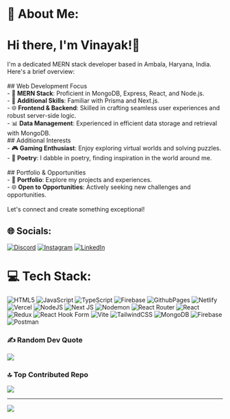# 💫 About Me:
# Hi there, I'm Vinayak!👋
I'm a dedicated MERN stack developer based in Ambala, Haryana, India. Here's a brief overview:<br><br>## Web Development Focus<br>- 🚀 **MERN Stack**: Proficient in MongoDB, Express, React, and Node.js.<br>- 💼 **Additional Skills**: Familiar with Prisma and Next.js.<br>- 🌐 **Frontend & Backend**: Skilled in crafting seamless user experiences and robust server-side logic.<br>- 📊 **Data Management**: Experienced in efficient data storage and retrieval with MongoDB.<br><be> ## Additional Interests<br>- 🎮 **Gaming Enthusiast**: Enjoy exploring virtual worlds and solving puzzles.<br>- 📝 **Poetry**: I dabble in poetry, finding inspiration in the world around me.<br><br>## Portfolio & Opportunities<br>- 🌟 **Portfolio**: Explore my projects and experiences.<br>- 🌐 **Open to Opportunities**: Actively seeking new challenges and opportunities.<br><br>Let's connect and create something exceptional!


## 🌐 Socials:
[![Discord](https://img.shields.io/badge/Discord-%237289DA.svg?logo=discord&logoColor=white)](https://discord.gg/W25Dt47q) [![Instagram](https://img.shields.io/badge/Instagram-%23E4405F.svg?logo=Instagram&logoColor=white)](https://instagram.com/_.vinayak.01._) [![LinkedIn](https://img.shields.io/badge/LinkedIn-%230077B5.svg?logo=linkedin&logoColor=white)](https://linkedin.com/in/vinayak143) 

# 💻 Tech Stack:
![HTML5](https://img.shields.io/badge/html5-%23E34F26.svg?style=for-the-badge&logo=html5&logoColor=white) ![JavaScript](https://img.shields.io/badge/javascript-%23323330.svg?style=for-the-badge&logo=javascript&logoColor=%23F7DF1E) ![TypeScript](https://img.shields.io/badge/typescript-%23007ACC.svg?style=for-the-badge&logo=typescript&logoColor=white) ![Firebase](https://img.shields.io/badge/firebase-%23039BE5.svg?style=for-the-badge&logo=firebase) ![GithubPages](https://img.shields.io/badge/github%20pages-121013?style=for-the-badge&logo=github&logoColor=white) ![Netlify](https://img.shields.io/badge/netlify-%23000000.svg?style=for-the-badge&logo=netlify&logoColor=#00C7B7) ![Vercel](https://img.shields.io/badge/vercel-%23000000.svg?style=for-the-badge&logo=vercel&logoColor=white) ![NodeJS](https://img.shields.io/badge/node.js-6DA55F?style=for-the-badge&logo=node.js&logoColor=white) ![Next JS](https://img.shields.io/badge/Next-black?style=for-the-badge&logo=next.js&logoColor=white) ![Nodemon](https://img.shields.io/badge/NODEMON-%23323330.svg?style=for-the-badge&logo=nodemon&logoColor=%BBDEAD) ![React Router](https://img.shields.io/badge/React_Router-CA4245?style=for-the-badge&logo=react-router&logoColor=white) ![React](https://img.shields.io/badge/react-%2320232a.svg?style=for-the-badge&logo=react&logoColor=%2361DAFB) ![Redux](https://img.shields.io/badge/redux-%23593d88.svg?style=for-the-badge&logo=redux&logoColor=white) ![React Hook Form](https://img.shields.io/badge/React%20Hook%20Form-%23EC5990.svg?style=for-the-badge&logo=reacthookform&logoColor=white) ![Vite](https://img.shields.io/badge/vite-%23646CFF.svg?style=for-the-badge&logo=vite&logoColor=white) ![TailwindCSS](https://img.shields.io/badge/tailwindcss-%2338B2AC.svg?style=for-the-badge&logo=tailwind-css&logoColor=white) ![MongoDB](https://img.shields.io/badge/MongoDB-%234ea94b.svg?style=for-the-badge&logo=mongodb&logoColor=white) ![Firebase](https://img.shields.io/badge/Firebase-039BE5?style=for-the-badge&logo=Firebase&logoColor=white) ![Postman](https://img.shields.io/badge/Postman-FF6C37?style=for-the-badge&logo=postman&logoColor=white)

### ✍️ Random Dev Quote
![](https://quotes-github-readme.vercel.app/api?type=horizontal&theme=dark)

### 🔝 Top Contributed Repo
![](https://github-contributor-stats.vercel.app/api?username=githvinayak&limit=5&theme=dark&combine_all_yearly_contributions=true)

---
[![](https://visitcount.itsvg.in/api?id=githvinayak&label=Profile%20Views&icon=5&pretty=true)](https://visitcount.itsvg.in)

<!-- Proudly created with GPRM ( https://gprm.itsvg.in ) -->
